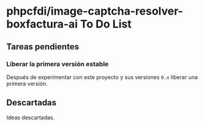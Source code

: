 # phpcfdi/image-captcha-resolver-boxfactura-ai To Do List

## Tareas pendientes

### Liberar la primera versión estable

Después de experimentar con este proyecto y sus versiones `0.x` liberar una primera versión.

## Descartadas

Ideas descartadas.
